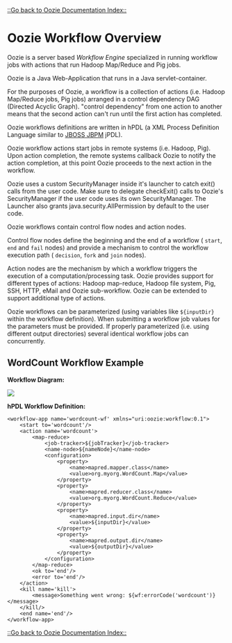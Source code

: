 

[::Go back to Oozie Documentation Index::](index.html)

# Oozie Workflow Overview

Oozie is a server based _Workflow Engine_ specialized in running workflow jobs with actions that run Hadoop Map/Reduce
and Pig jobs.

Oozie is a Java Web-Application that runs in a Java servlet-container.

For the purposes of Oozie, a workflow is a collection of actions (i.e. Hadoop Map/Reduce jobs, Pig jobs) arranged in
a control dependency DAG (Directed Acyclic Graph). "control dependency" from one action to another means that the second
action can't run until the first action has completed.

Oozie workflows definitions are written in hPDL (a XML Process Definition Language similar to
[JBOSS JBPM](http://www.jboss.org/jbossjbpm/) jPDL).

Oozie workflow actions start jobs in remote systems (i.e. Hadoop, Pig). Upon action completion, the remote systems
callback Oozie to notify the action completion, at this point Oozie proceeds to the next action in the workflow.

Oozie uses a custom SecurityManager inside it's launcher to catch exit() calls from the user code. Make sure to delegate checkExit()
calls to Oozie's SecurityManager if the user code uses its own SecurityManager. The Launcher also grants java.security.AllPermission
by default to the user code.

Oozie workflows contain control flow nodes and action nodes.

Control flow nodes define the beginning and the end of a workflow ( `start`, `end` and `fail` nodes) and provide a
mechanism to control the workflow execution path ( `decision`, `fork` and `join` nodes).

Action nodes are the mechanism by which a workflow triggers the execution of a computation/processing task. Oozie
provides support for different types of actions: Hadoop map-reduce, Hadoop file system, Pig, SSH, HTTP, eMail and
Oozie sub-workflow. Oozie can be extended to support additional type of actions.

Oozie workflows can be parameterized (using variables like `${inputDir}` within the workflow definition). When
submitting a workflow job values for the parameters must be provided. If properly parameterized (i.e. using different
output directories) several identical workflow jobs can concurrently.

## WordCount Workflow Example

**Workflow Diagram:**

<img src="./DG_Overview.png"/>

**hPDL Workflow Definition:**


```
<workflow-app name='wordcount-wf' xmlns="uri:oozie:workflow:0.1">
    <start to='wordcount'/>
    <action name='wordcount'>
        <map-reduce>
            <job-tracker>${jobTracker}</job-tracker>
            <name-node>${nameNode}</name-node>
            <configuration>
                <property>
                    <name>mapred.mapper.class</name>
                    <value>org.myorg.WordCount.Map</value>
                </property>
                <property>
                    <name>mapred.reducer.class</name>
                    <value>org.myorg.WordCount.Reduce</value>
                </property>
                <property>
                    <name>mapred.input.dir</name>
                    <value>${inputDir}</value>
                </property>
                <property>
                    <name>mapred.output.dir</name>
                    <value>${outputDir}</value>
                </property>
            </configuration>
        </map-reduce>
        <ok to='end'/>
        <error to='end'/>
    </action>
    <kill name='kill'>
        <message>Something went wrong: ${wf:errorCode('wordcount')}</message>
    </kill/>
    <end name='end'/>
</workflow-app>
```

[::Go back to Oozie Documentation Index::](index.html)


